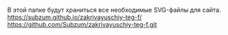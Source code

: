 В этой папке будут храниться все необходимые SVG-файлы для сайта.
https://subzum.github.io/zakrivayuschiy-teg-f/
https://github.com/Subzum/zakrivayuschiy-teg-f.git